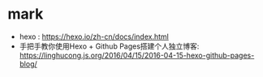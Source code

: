 # mark
* hexo : https://hexo.io/zh-cn/docs/index.html
* 手把手教你使用Hexo + Github Pages搭建个人独立博客: https://linghucong.js.org/2016/04/15/2016-04-15-hexo-github-pages-blog/
